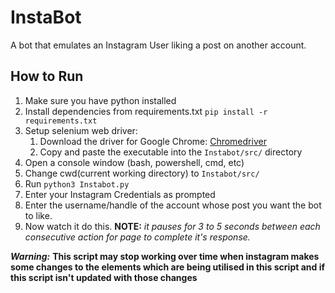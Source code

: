 # InstaBot
A bot that emulates an Instagram User liking a post on another account.

## How to Run

1. Make sure you have python installed
2. Install dependencies from requirements.txt `pip install -r requirements.txt`
3. Setup selenium web driver:
   1. Download the driver for Google Chrome: [Chromedriver](https://sites.google.com/a/chromium.org/chromedriver/downloads)
   2. Copy and paste the executable into the `Instabot/src/` directory
4. Open a console window (bash, powershell, cmd, etc) 
5. Change cwd(current working directory) to `Instabot/src/`
6. Run `python3 Instabot.py`
7. Enter your Instagram Credentials as prompted
8. Enter the username/handle of the account whose post you want the bot to like.
9. Now watch it do this.
**NOTE:** _it pauses for 3 to 5 seconds between each consecutive action for page to complete it's response._

_**Warning:**_ **This script may stop working over time when instagram makes some changes to the elements which are being utilised in this script and if this script isn't updated with those changes**
